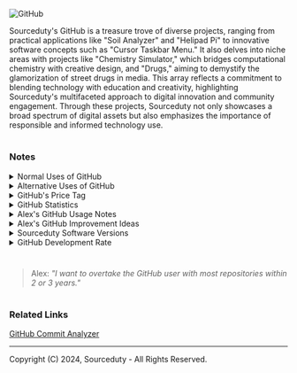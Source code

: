 ![GitHub](https://github.com/sourceduty/GitHub/assets/123030236/e8a508ea-cbb3-4532-a924-012dabb11e07)

Sourceduty's GitHub is a treasure trove of diverse projects, ranging from practical applications like "Soil Analyzer" and "Helipad Pi" to innovative software concepts such as "Cursor Taskbar Menu." It also delves into niche areas with projects like "Chemistry Simulator," which bridges computational chemistry with creative design, and "Drugs," aiming to demystify the glamorization of street drugs in media. This array reflects a commitment to blending technology with education and creativity, highlighting Sourceduty's multifaceted approach to digital innovation and community engagement. Through these projects, Sourceduty not only showcases a broad spectrum of digital assets but also emphasizes the importance of responsible and informed technology use.

#
### Notes

<details><summary>Normal Uses of GitHub</summary>
<br>

Normal Uses of GitHub

```
1. Version Control and Code Repository: GitHub is primarily used for storing software code, tracking changes, and managing different versions of projects.
2. Collaboration: It allows multiple developers to work on the same project by merging their changes into a common codebase.
3. Issue Tracking: GitHub provides issue tracking tools that allow teams to keep track of bugs, enhancements, and other project-related tasks.
4. Code Review: It facilitates code review processes where developers can comment on code changes, suggest improvements, and approve modifications before they are merged.
5. Documentation: With the support for README files and GitHub Pages, it's a great platform for hosting project documentation and wikis.
6. Continuous Integration/Continuous Deployment (CI/CD): Integration with tools like GitHub Actions allows for automation of testing, building, and deploying applications.
```

<br>
</details>
<details><summary>Alternative Uses of GitHub</summary>
<br>

Alternative Uses of GitHub

```
1. Hosting Websites: GitHub Pages allows users to host static websites directly from a GitHub repository, making it an easy way to deploy personal or project pages.
2. Project Management: Beyond code, GitHub can be used to manage projects of various kinds using its Projects feature, leveraging Kanban-style boards for task tracking.
3. Educational Content and Tutorials: Many educators and trainers use GitHub to share course materials, tutorials, and exercises, leveraging the platform's versioning and collaboration features.
4. Data Sharing and Collaboration: Scientists and researchers often use GitHub to share datasets and collaborate on research, taking advantage of version control for data analysis scripts and findings.
5. Writing Books and Articles: Some authors and writers use GitHub for collaborative writing, tracking changes and revisions to manuscripts and articles.
6. Art and Creative Projects: Artists and designers sometimes use GitHub for versioning and collaborating on creative projects, from digital art to game development.
7. Legal Document Drafting: For open-source legal documents, contracts, or policies, GitHub can be used to track changes, discuss amendments, and collaboratively refine the text.
8. Cookbook or Recipe Sharing: An unconventional use, but some people use GitHub to share and collaborate on cooking recipes, leveraging version control to refine and improve dishes over time.
```

<br>
</details>
<details><summary>GitHub's Price Tag</summary>
<br>

GitHub is a subsidiary of Microsoft, which acquired it in 2018 for $7.5 billion in Microsoft stock. Given the strategic importance of GitHub within the tech ecosystem and its integration with Microsoft's broader cloud and developer services, its worth might have increased since the acquisition. However, without public financial data, the exact figure is speculative.

#### What is $7.5 billion USD in CAD?

$7.5 billion USD is approximately $10.125 billion CAD, based on an exchange rate of 1.35 CAD per USD in 2024.

<br>
</details>

<details><summary>GitHub Statistics </summary>
<br>

### GitHub Statistics 

Largest Repository on GitHub:
- One of the largest known repositories on GitHub is the [Windows code base](https://devblogs.microsoft.com/bharry/the-largest-git-repo-on-the-planet/), which is approximately 300GB in size and consists of about 3.5 million files​.

GitHub User with Most Repositories:
- Among GitHub users, [Sindre Sorhus](https://github.com/sindresorhus) stands out with over 1100 repositories, alongside a significant number of followers.

<br>
</details>
<details><summary>Alex's GitHub Usage Notes</summary>
<br>

Alex's GitHub Usage Notes

- I indicate versions of my code very loosely.
- I use a lot of different words that mean the same thing.
- I prefer to use a repository for these notes instead of gists.

<br>
</details>
<details><summary>Alex's GitHub Improvement Ideas</summary>
<br>

- I recently tested creating and modifying GitHub repos with Python and it was a waste of time. 
- I want GitHub to automatically detect and notify users of spelling mistakes in repos.
- I want GitHub to automatically analyze and notify users with suggestions for improvements to repo structure.
- Additional automated repo tools could be added such as a built-in repo template menu.
- Maybe a related repo finder similar to [Related Information](https://chat.openai.com/g/g-GBDORF9nD-related-information) or related repo notfications.

<br>
</details>
<details><summary>Sourceduty Software Versions</summary>
<br>

|Sourceduty Software Versioning|
|-|
  
| Version | Number | Symbol Code |
|---------|--------|-------------|
| One     | 1.0    | U+0031      | 
| Two     | 2.0    | U+0032      | 
| Three   | 3.0    | U+0033      | 
| Four    | 4.0    | U+0034      | 
| Five    | 5.0    | U+0035      | 
| Six     | 6.0    | U+0036      | 
| Seven   | 7.0    | U+0037      | 
| Eight   | 8.0    | U+0038      | 
| Nine    | 9.0    | U+0039      | 
| Info    | 1.0    | U+2139      |  

| Version | Number |
|---------|--------|
| One     | 1.1    |
| Two     | 1.2    |
| Three   | 1.3    |
| Four    | 1.4    |
| Five    | 1.5    |
| Six     | 1.6    |
| Seven   | 1.7    |
| Eight   | 1.8    |
| Nine    | 1.9    |
| Ten     | 1.10   |

Sourceduty's versioning system is designed to provide clarity and transparency in tracking updates and improvements to the software. Each version is assigned a major number, followed by a minor number, which indicates the presence of bug fixes and minor adjustments. For example, the first version of Sourceduty is marked as 1.0, with subsequent updates focusing on enhancing the software's functionality or fixing known issues, leading to increments in the minor number, such as 1.1, 1.2, and so on. This approach ensures that users can easily identify the significance of each update, whether it's a substantial upgrade or a minor tweak.

The inclusion of symbolic codes and emojis alongside the version numbers further enriches the versioning system by offering a quick visual reference for each release. While the major number reflects significant developments or feature additions, the minor number strictly addresses bug fixes and minor refinements, ensuring that each incremental release remains backward-compatible. This structured approach to versioning helps maintain software stability and predictability, allowing users to anticipate the scope of changes with each new version while keeping the software as robust and reliable as possible.

<br>
</details>
<details><summary>GitHub Development Rate</summary>
<br>

The GitHub Development Rate is a metric used to quantify the pace of development activity within a project hosted on GitHub. By measuring the number of commits made over a specific period of time, this rate provides valuable insights into the productivity and momentum of a development team or an individual contributor. Understanding the development rate can help project managers and developers assess progress, identify trends, and make informed decisions to optimize workflows and meet project goals. The calculation of this rate is straightforward, relying on basic arithmetic to offer a clear snapshot of development activity.

#### Mathematical Calculation for GitHub Development Rate

#### Step 1: Define Variables
C = Total number of commits
T = Total time period (in days, weeks, or months)

#### Step 2: Calculate Development Rate (DR)
DR = C / T

#### Example Calculation

C = 150  # Total commits

T = 30   # Time period in days

DR = C / T  # Development Rate (commits per day)

DR = 150 / 30 = 5 commits/day

#

If there have been 7,723 commits in the last year, you can calculate the GitHub Development 

Rate as follows:

Total Commits (C): 7,723
Total Time Period (T): 1 year (365 days)

Using the formula:

DR = C / T

Substitute the values:

DR = 7,723 commits / 365 days

Calculate:

DR ≈ 21.16 commits/day

So, the development rate is approximately 21.16 commits per day over the last year.

<br>
</details>

#

> Alex: *"I want to overtake the GitHub user with most repositories within 2 or 3 years."*

#
### Related Links

[GitHub Commit Analyzer](https://github.com/sourceduty/GitHub_Commit_Analyzer)

***
Copyright (C) 2024, Sourceduty - All Rights Reserved.

